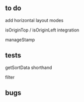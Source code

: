 ## to do

add horizontal layout modes

isOriginTop / isOriginLeft integration

manageStamp

## tests

getSortData shorthand

filter

## bugs

